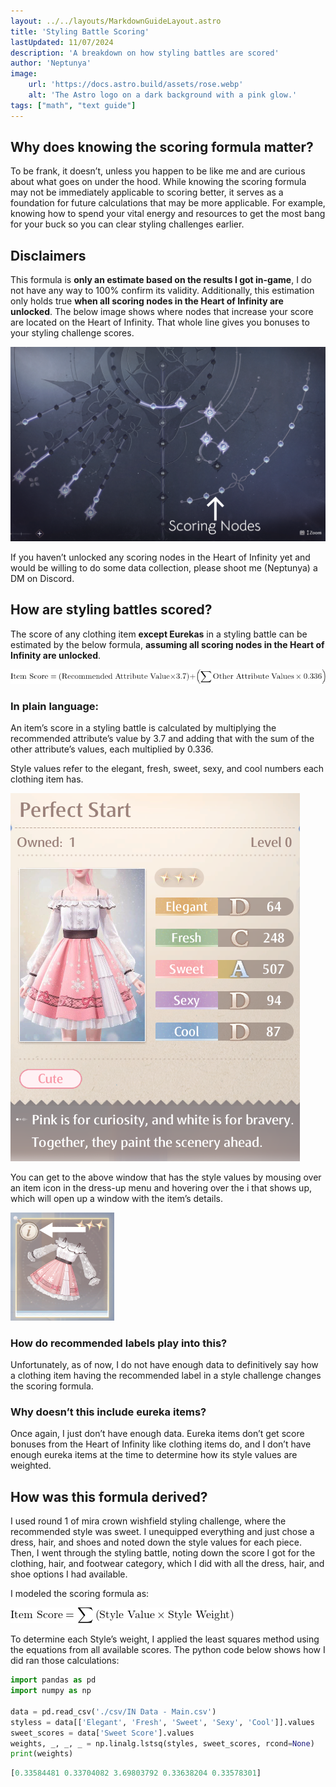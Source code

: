 ```yaml
---
layout: ../../layouts/MarkdownGuideLayout.astro
title: 'Styling Battle Scoring'
lastUpdated: 11/07/2024
description: 'A breakdown on how styling battles are scored'
author: 'Neptunya'
image:
    url: 'https://docs.astro.build/assets/rose.webp'
    alt: 'The Astro logo on a dark background with a pink glow.'
tags: ["math", "text guide"]
---
```

## Why does knowing the scoring formula matter?
To be frank, it doesn’t, unless you happen to be like me and are curious about what goes on under the hood. While knowing the scoring formula may not be immediately applicable to scoring better, it serves as a foundation for future calculations that may be more applicable. For example, knowing how to spend your vital energy and resources to get the most bang for your buck so you can clear styling challenges earlier.

## Disclaimers

This formula is **only an estimate based on the results I got in-game**, I do not have any way to 100% confirm its validity. Additionally, this estimation only holds true **when all scoring nodes in the Heart of Infinity are unlocked**. The below image shows where nodes that increase your score are located on the Heart of Infinity. That whole line gives you bonuses to your styling challenge scores.

![](../../images/scoring_nodes.png)

If you haven’t unlocked any scoring nodes in the Heart of Infinity yet and would be willing to do some data collection, please shoot me (Neptunya) a DM on Discord.

## How are styling battles scored?
The score of any clothing item **except Eurekas** in a styling battle can be estimated by the below formula, **assuming all scoring nodes in the Heart of Infinity are unlocked**. 

![](../../images/styling_challenge_score_formula.png)

### In plain language:

An item’s score in a styling battle is calculated by multiplying the recommended attribute’s value by 3.7 and adding that with the sum of the other attribute’s values, each multiplied by 0.336.

Style values refer to the elegant, fresh, sweet, sexy, and cool numbers each clothing item has.

![](../../images/clothing_item_details.png)

You can get to the above window that has the style values by mousing over an item icon in the dress-up menu and hovering over the i that shows up, which will open up a window with the item’s details.

![Image of clothing item icon being hovered over, showing where to access more details on a clothing item](../../images/clothing_item_info_hover.png)

### How do recommended labels play into this?

Unfortunately, as of now, I do not have enough data to definitively say how a clothing item having the recommended label in a style challenge changes the scoring formula.

### Why doesn’t this include eureka items?

Once again, I just don’t have enough data. Eureka items don’t get score bonuses from the Heart of Infinity like clothing items do, and I don’t have enough eureka items at the time to determine how its style values are weighted.

## How was this formula derived?

I used round 1 of mira crown wishfield styling challenge, where the recommended style was sweet. I unequipped everything and just chose a dress, hair, and shoes and noted down the style values for each piece. Then, I went through the styling battle, noting down the score I got for the clothing, hair, and footwear category, which I did with all the dress, hair, and shoe options I had available.

I modeled the scoring formula as:

![](../../images/score_formula_model.png)

To determine each Style’s weight, I applied the least squares method using the equations from all available scores. The python code below shows how I did ran those calculations:

```py
import pandas as pd
import numpy as np

data = pd.read_csv('./csv/IN Data - Main.csv')
styless = data[['Elegant', 'Fresh', 'Sweet', 'Sexy', 'Cool']].values
sweet_scores = data['Sweet Score'].values
weights, _, _, _ = np.linalg.lstsq(styles, sweet_scores, rcond=None)
print(weights)
```

```py
[0.33584481 0.33704082 3.69803792 0.33638204 0.33578301]
```